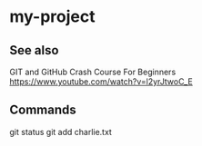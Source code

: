 # my-project

## See also

GIT and GitHub Crash Course For Beginners
https://www.youtube.com/watch?v=l2yrJtwoC_E

## Commands

git status
git add charlie.txt
